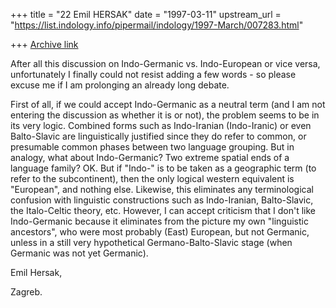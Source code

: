 +++
title = "22 Emil HERSAK"
date = "1997-03-11"
upstream_url = "https://list.indology.info/pipermail/indology/1997-March/007283.html"

+++
[Archive link](https://list.indology.info/pipermail/indology/1997-March/007283.html)

After all this discussion on Indo-Germanic vs. Indo-European or vice versa, unfortunately I finally could not resist adding a few words - so please excuse me if I am prolonging an already long debate.

First of all, if we could accept Indo-Germanic as a neutral term (and I am not entering the discussion as whether it is or not), the problem seems to be in its very logic. Combined forms such as Indo-Iranian (Indo-Iranic) or even Balto-Slavic are linguistically justified since they do refer to common, or presumable common phases between two language grouping. But in analogy, what about Indo-Germanic? Two extreme spatial ends of a language family? OK. But if "Indo-" is to be taken as a geographic term (to refer to the subcontinent), then the only logical western equivalent is "European", and nothing else. Likewise, this eliminates any  terminological confusion with linguistic constructions such as Indo-Iranian, Balto-Slavic, the Italo-Celtic theory, etc. However, I can accept criticism that I don't like Indo-Germanic because it eliminates from the picture my own "linguistic ancestors", who were most probably (East) European, but not Germanic, unless in a still very hypothetical Germano-Balto-Slavic stage (when Germanic was not yet Germanic). 

Emil Hersak,

Zagreb.







